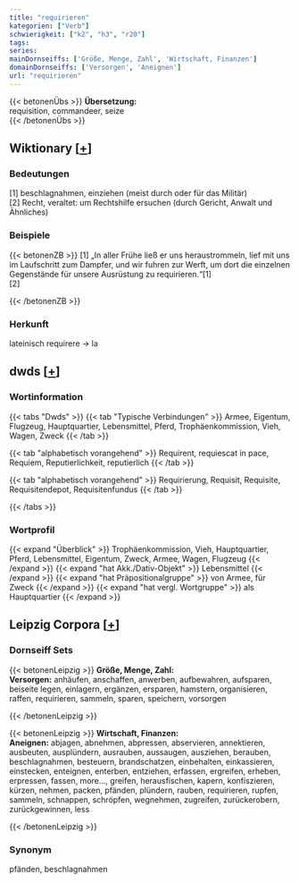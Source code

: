 ```yaml
---
title: "requirieren"
kategorien: ["Verb"]
schwierigkeit: ["k2", "h3", "r20"]
tags:
series:
mainDornseiffs: ['Größe, Menge, Zahl', 'Wirtschaft, Finanzen']
domainDornseiffs: ['Versorgen', 'Aneignen']
url: "requirieren"
---
```


{{< betonenÜbs >}}
**Übersetzung:**  
requisition, commandeer, seize  
{{< /betonenÜbs >}}

## Wiktionary [[+](https://de.wiktionary.org/wiki/requirieren)]

### Bedeutungen
[1] beschlagnahmen, einziehen (meist durch oder für das Militär)  
[2] Recht, veraltet: um Rechtshilfe ersuchen (durch Gericht, Anwalt und Ähnliches)  

### Beispiele
{{< betonenZB >}}
[1] „In aller Frühe ließ er uns heraustrommeln, lief mit uns im Laufschritt zum Dampfer, und wir fuhren zur Werft, um dort die einzelnen Gegenstände für unsere Ausrüstung zu requirieren.“[1]  
[2]  

{{< /betonenZB >}}
### Herkunft
lateinisch requirere → la  



## dwds [[+](https://www.dwds.de/wb/requirieren)]

### Wortinformation
{{< tabs "Dwds" >}}
{{< tab "Typische Verbindungen" >}}
Armee, Eigentum, Flugzeug, Hauptquartier, Lebensmittel, Pferd, Trophäenkommission, Vieh, Wagen, Zweck
{{< /tab >}}

{{< tab "alphabetisch vorangehend" >}}
Requirent, requiescat in pace, Requiem, Reputierlichkeit, reputierlich
{{< /tab >}}

{{< tab "alphabetisch vorangehend" >}}
Requirierung, Requisit, Requisite, Requisitendepot, Requisitenfundus
{{< /tab >}}

{{< /tabs >}}

### Wortprofil
{{< expand "Überblick" >}} Trophäenkommission, Vieh, Hauptquartier, Pferd, Lebensmittel, Eigentum, Zweck, Armee, Wagen, Flugzeug {{< /expand >}}
{{< expand "hat Akk./Dativ-Objekt" >}} Lebensmittel {{< /expand >}}
{{< expand "hat Präpositionalgruppe" >}} von Armee, für Zweck {{< /expand >}}
{{< expand "hat vergl. Wortgruppe" >}} als Hauptquartier {{< /expand >}}

## Leipzig Corpora [[+](https://corpora.uni-leipzig.de/en/res?word=requirieren&corpusId=deu_newscrawl-public_2018)]

### Dornseiff Sets
{{< betonenLeipzig >}}
**Größe, Menge, Zahl:**  
**Versorgen:** anhäufen, anschaffen, anwerben, aufbewahren, aufsparen, beiseite legen, einlagern, ergänzen, ersparen, hamstern, organisieren, raffen, requirieren, sammeln, sparen, speichern, vorsorgen  

{{< /betonenLeipzig >}}


{{< betonenLeipzig >}}
**Wirtschaft, Finanzen:**  
**Aneignen:** abjagen, abnehmen, abpressen, abservieren, annektieren, ausbeuten, ausplündern, ausrauben, aussaugen, ausziehen, berauben, beschlagnahmen, besteuern, brandschatzen, einbehalten, einkassieren, einstecken, enteignen, enterben, entziehen, erfassen, ergreifen, erheben, erpressen, fassen, more..., greifen, herausfischen, kapern, konfiszieren, kürzen, nehmen, packen, pfänden, plündern, rauben, requirieren, rupfen, sammeln, schnappen, schröpfen, wegnehmen, zugreifen, zurückerobern, zurückgewinnen, less  

{{< /betonenLeipzig >}}

### Synonym
pfänden, beschlagnahmen

